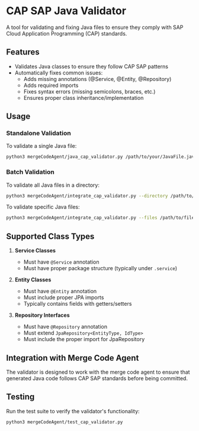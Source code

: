 # CAP SAP Java Validator

A tool for validating and fixing Java files to ensure they comply with SAP Cloud Application Programming (CAP) standards.

## Features

- Validates Java classes to ensure they follow CAP SAP patterns
- Automatically fixes common issues:
  - Adds missing annotations (@Service, @Entity, @Repository)
  - Adds required imports
  - Fixes syntax errors (missing semicolons, braces, etc.)
  - Ensures proper class inheritance/implementation

## Usage

### Standalone Validation

To validate a single Java file:

```bash
python3 mergeCodeAgent/java_cap_validator.py /path/to/your/JavaFile.java
```

### Batch Validation

To validate all Java files in a directory:

```bash
python3 mergeCodeAgent/integrate_cap_validator.py --directory /path/to/your/project
```

To validate specific Java files:

```bash
python3 mergeCodeAgent/integrate_cap_validator.py --files /path/to/file1.java /path/to/file2.java
```

## Supported Class Types

1. **Service Classes**
   - Must have `@Service` annotation
   - Must have proper package structure (typically under `.service`)

2. **Entity Classes**
   - Must have `@Entity` annotation
   - Must include proper JPA imports
   - Typically contains fields with getters/setters

3. **Repository Interfaces**
   - Must have `@Repository` annotation
   - Must extend `JpaRepository<EntityType, IdType>`
   - Must include the proper import for JpaRepository

## Integration with Merge Code Agent

The validator is designed to work with the merge code agent to ensure that generated Java code follows CAP SAP standards before being committed.

## Testing

Run the test suite to verify the validator's functionality:

```bash
python3 mergeCodeAgent/test_cap_validator.py
``` 